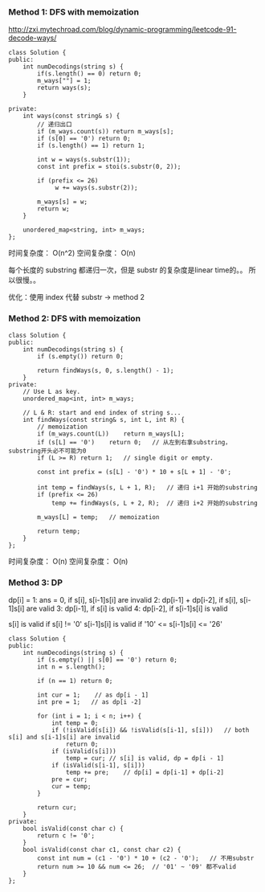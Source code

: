 ### Method 1: DFS with memoization

http://zxi.mytechroad.com/blog/dynamic-programming/leetcode-91-decode-ways/
```
class Solution {
public:
    int numDecodings(string s) {
        if(s.length() == 0) return 0;        
        m_ways[""] = 1;        
        return ways(s);
    }
 
private:
    int ways(const string& s) {
        // 递归出口
        if (m_ways.count(s)) return m_ways[s];
        if (s[0] == '0') return 0;
        if (s.length() == 1) return 1;        
        
        int w = ways(s.substr(1));        
        const int prefix = stoi(s.substr(0, 2));
        
        if (prefix <= 26)
             w += ways(s.substr(2));        
        
        m_ways[s] = w;        
        return w;
    }
 
    unordered_map<string, int> m_ways;
};
```

时间复杂度： O(n^2)
空间复杂度： O(n)

每个长度的 substring 都递归一次，但是 substr 的复杂度是linear time的。。
所以很慢。。

优化：使用 index 代替 substr -> method 2

### Method 2: DFS with memoization
```
class Solution {
public:
    int numDecodings(string s) {
        if (s.empty()) return 0;
        
        return findWays(s, 0, s.length() - 1);
    }
private:
    // Use L as key.
    unordered_map<int, int> m_ways;
    
    // L & R: start and end index of string s...
    int findWays(const string& s, int L, int R) {
        // memoization
        if (m_ways.count(L))    return m_ways[L];
        if (s[L] == '0')    return 0;   // 从左到右拿substring，substring开头必不可能为0
        if (L >= R) return 1;   // single digit or empty.
        
        const int prefix = (s[L] - '0') * 10 + s[L + 1] - '0';
        
        int temp = findWays(s, L + 1, R);   // 递归 i+1 开始的substring
        if (prefix <= 26)
            temp += findWays(s, L + 2, R);  // 递归 i+2 开始的substring
        
        m_ways[L] = temp;   // memoization
        
        return temp;
    }
};
```

时间复杂度： O(n)
空间复杂度： O(n)

### Method 3: DP

dp[i] =
1: ans = 0, if s[i], s[i-1]s[i] are invalid
2: dp[i-1] + dp[i-2], if s[i], s[i-1]s[i] are valid
3: dp[i-1], if s[i] is valid
4: dp[i-2], if s[i-1]s[i] is valid

s[i] is valid   if s[i] != '0'
s[i-1]s[i] is valid   if '10' <= s[i-1]s[i] <= '26'

```
class Solution {
public:
    int numDecodings(string s) {
        if (s.empty() || s[0] == '0') return 0;
        int n = s.length();
        
        if (n == 1) return 0;
        
        int cur = 1;    // as dp[i - 1]
        int pre = 1;   // as dp[i -2]
        
        for (int i = 1; i < n; i++) {
            int temp = 0;
            if (!isValid(s[i]) && !isValid(s[i-1], s[i]))   // both s[i] and s[i-1]s[i] are invalid
                return 0;
            if (isValid(s[i]))
                temp = cur; // s[i] is valid, dp = dp[i - 1]
            if (isValid(s[i-1], s[i]))
                temp += pre;    // dp[i] = dp[i-1] + dp[i-2]
            pre = cur;
            cur = temp;
        }
        
        return cur;
    }
private:
    bool isValid(const char c) {
        return c != '0';
    }
    bool isValid(const char c1, const char c2) {
        const int num = (c1 - '0') * 10 + (c2 - '0');   // 不用substr
        return num >= 10 && num <= 26;  // '01' ~ '09' 都不valid
    }
};
```